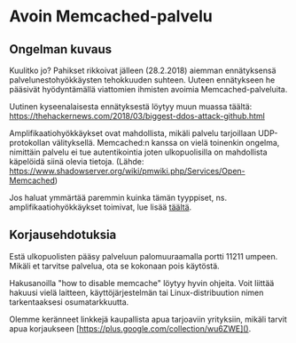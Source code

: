 # Avoin Memcached-palvelu

## Ongelman kuvaus

Kuulitko jo? Pahikset rikkoivat jälleen (28.2.2018) aiemman ennätyksensä palvelunestohyökkäysten tehokkuuden suhteen. Uuteen ennätykseen he pääsivät hyödyntämällä viattomien ihmisten avoimia Memcached-palveluita.

Uutinen kyseenalaisesta ennätyksestä löytyy muun muassa täältä: https://thehackernews.com/2018/03/biggest-ddos-attack-github.html

Amplifikaatiohyökkäykset ovat mahdollista, mikäli palvelu tarjoillaan UDP-protokollan välityksellä. Memcached:n kanssa on vielä toinenkin ongelma, nimittäin palvelu ei tue autentikointia joten ulkopuolisilla on mahdollista käpelöidä siinä olevia tietoja. (Lähde: https://www.shadowserver.org/wiki/pmwiki.php/Services/Open-Memcached)

Jos haluat ymmärtää paremmin kuinka tämän tyyppiset, ns. amplifikaatiohyökkäykset toimivat, lue lisää [täältä](./categories.md#amplifikaatiohyokkaykset).

## Korjausehdotuksia

Estä ulkopuolisten pääsy palveluun palomuuraamalla portti 11211 umpeen. Mikäli et tarvitse palvelua, ota se kokonaan pois käytöstä.

Hakusanoilla "how to disable memcache" löytyy hyvin ohjeita. Voit liittää hakuusi vielä laitteen, käyttöjärjestelmän tai Linux-distribuution nimen tarkentaaksesi osumatarkkuutta.

Olemme keränneet linkkejä kaupallista apua tarjoaviin yrityksiin, mikäli tarvit apua korjaukseen [https://plus.google.com/collection/wu6ZWE]().
